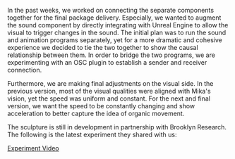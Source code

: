 In the past weeks, we worked on connecting the separate components together for the final package delivery. Especially, we wanted to augment the sound component by directly integrating with Unreal Engine to allow the visual to trigger changes in the sound. The initial plan was to run the sound and animation programs separately, yet for a more dramatic and cohesive experience we decided to tie the two together to show the causal relationship between them. In order to bridge the two programs, we are experimenting with an OSC plugin to establish a sender and receiver connection. 

Furthermore, we are making final adjustments on the visual side. In the previous version, most of the visual qualities were aligned with Mika's vision, yet the speed was uniform and constant. For the next and final version, we want the speed to be constantly changing and show acceleration to better capture the idea of organic movement. 

The sculpture is still in development in partnership with Brooklyn Research. The following is the latest experiment they shared with us:

[Experiment Video](https://vimeo.com/321819302)
